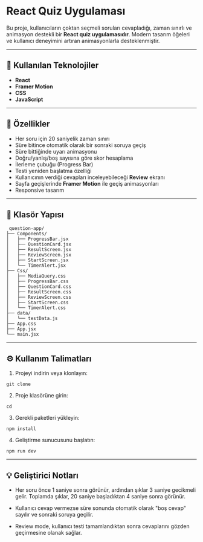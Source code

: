 # React Quiz Uygulaması

Bu proje, kullanıcıların çoktan seçmeli soruları cevapladığı, zaman sınırlı ve animasyon destekli bir **React quiz uygulamasıdır**. Modern tasarım öğeleri ve kullanıcı deneyimini artıran animasyonlarla desteklenmiştir.

---

## 🚀 Kullanılan Teknolojiler

- **React**
- **Framer Motion** 
- **CSS** 
- **JavaScript** 

---

## 🎯 Özellikler

- Her soru için 20 saniyelik zaman sınırı
- Süre bitince otomatik olarak bir sonraki soruya geçiş
- Süre bittiğinde uyarı animasyonu
- Doğru/yanlış/boş sayısına göre skor hesaplama
- İlerleme çubuğu (Progress Bar)
- Testi yeniden başlatma özelliği
- Kullanıcının verdiği cevapları inceleyebileceği **Review** ekranı
- Sayfa geçişlerinde **Framer Motion** ile geçiş animasyonları
- Responsive tasarım

---

## 📁 Klasör Yapısı

```plaintext
 question-app/
├── Components/                    
│   ├── ProgressBar.jsx       
│   ├── QuestionCard.jsx       
│   ├── ResultScreen.jsx      
│   ├── ReviewScreen.jsx       
│   ├── StartScreen.jsx       
│   └── TimerAlert.jsx     
├── Css/
│   ├── MediaQuery.css       
│   ├── ProgressBar.css
│   ├── QuestionCard.css    
│   ├── ResultScreen.css   
│   ├── ReviewScreen.css    
│   ├── StartScreen.css   
│   └── TimerAlert.css
├── data/
│   └── testData.js
├── App.css
├── App.jsx
└── main.jsx
```

---

## ⚙️ Kullanım Talimatları

1. Projeyi indirin veya klonlayın:

```
git clone 
```

2. Proje klasörüne girin:
```
cd 
```

3. Gerekli paketleri yükleyin:
```
npm install
```

4. Geliştirme sunucusunu başlatın:
```
npm run dev
```

---

## 💡 Geliştirici Notları

- Her soru önce 1 saniye sonra görünür, ardından şıklar 3 saniye gecikmeli gelir. Toplamda şıklar, 20 saniye başladıktan 4 saniye sonra görünür.

- Kullanıcı cevap vermezse süre sonunda otomatik olarak "boş cevap" sayılır ve sonraki soruya geçilir.

- Review mode, kullanıcı testi tamamlandıktan sonra cevaplarını gözden geçirmesine olanak sağlar.
